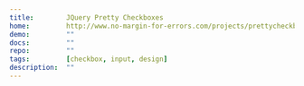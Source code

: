 ```yaml
---
title:        JQuery Pretty Checkboxes
home:         http://www.no-margin-for-errors.com/projects/prettycheckboxes/
demo:         ""
docs:         ""
repo:         ""
tags:         [checkbox, input, design]
description:  ""
---
```


